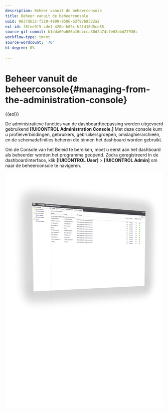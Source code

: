 ```yaml
---
description: Beheer vanuit de beheerconsole
title: Beheer vanuit de beheerconsole
uuid: 9837d632-f320-4999-9506-62f87b8522a2
exl-id: f8fee9f5-cde1-426b-b69c-b2f416d5ce85
source-git-commit: b1dda69a606a16dccca30d2a74c7e63dbd27936c
workflow-type: tm+mt
source-wordcount: '76'
ht-degree: 0%

---
```


# Beheer vanuit de beheerconsole{#managing-from-the-administration-console}

{{eol}}

De administratieve functies van de dashboardtoepassing worden uitgevoerd gebruikend **[!UICONTROL Administration Console.]** Met deze console kunt u profielverbindingen, gebruikers, gebruikersgroepen, omslaghiërarchieën, en de schemadefinities beheren die binnen het dashboard worden gebruikt.

Om de Console van het Beleid te bereiken, moet u eerst aan het dashboard als beheerder worden het programma geopend. Zodra geregistreerd in de dashboardinterface, klik **[!UICONTROL User]** > **[!UICONTROL Admin]** om naar de beheerconsole te navigeren.

![](assets/admin_console.png)

